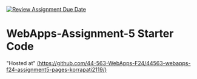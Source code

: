 [![Review Assignment Due Date](https://classroom.github.com/assets/deadline-readme-button-22041afd0340ce965d47ae6ef1cefeee28c7c493a6346c4f15d667ab976d596c.svg)](https://classroom.github.com/a/Fgj5xuSQ)
# WebApps-Assignment-5 Starter Code
"Hosted at" [(https://github.com/44-563-WebApps-F24/44563-webapps-f24-assignment5-pages-korrapati2119/)](https://github.com/44-563-WebApps-F24/44563-webapps-f24-assignment5-pages-korrapati2119/settings/pages)
